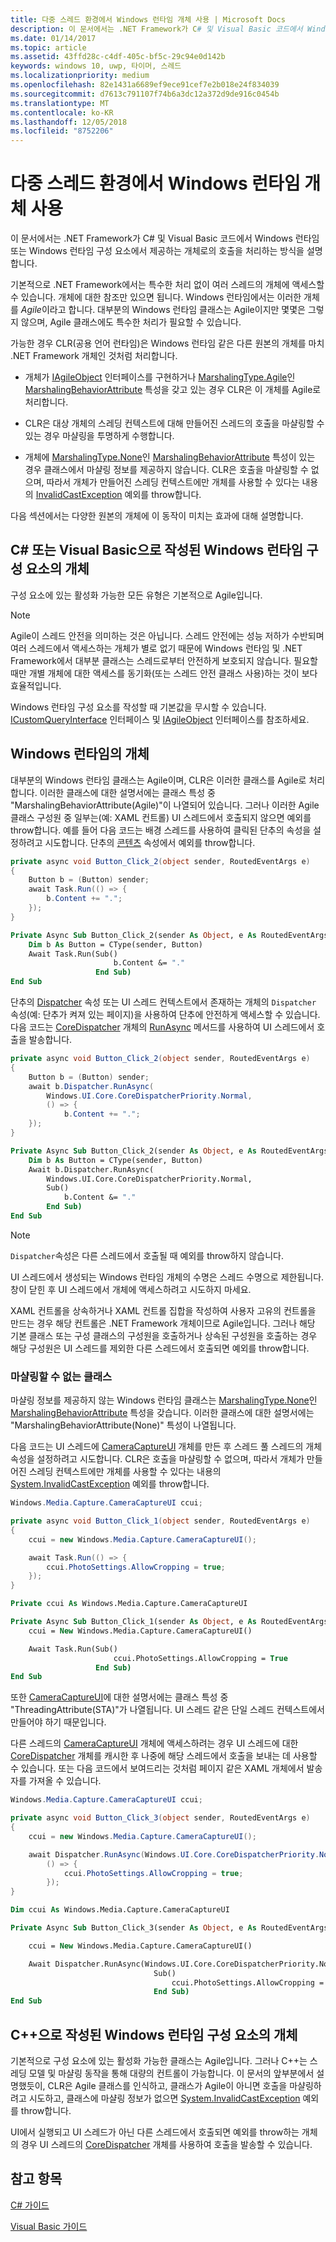 ```yaml
---
title: 다중 스레드 환경에서 Windows 런타임 개체 사용 | Microsoft Docs
description: 이 문서에서는 .NET Framework가 C# 및 Visual Basic 코드에서 Windows 런타임 또는 Windows 런타임 구성 요소에서 제공하는 개체로의 호출을 처리하는 방식을 설명합니다.
ms.date: 01/14/2017
ms.topic: article
ms.assetid: 43ffd28c-c4df-405c-bf5c-29c94e0d142b
keywords: windows 10, uwp, 타이머, 스레드
ms.localizationpriority: medium
ms.openlocfilehash: 82e1431a6689ef9ece91cef7e2b018e24f834039
ms.sourcegitcommit: d7613c791107f74b6a3dc12a372d9de916c0454b
ms.translationtype: MT
ms.contentlocale: ko-KR
ms.lasthandoff: 12/05/2018
ms.locfileid: "8752206"
---
```

# <a name="using-windows-runtime-objects-in-a-multithreaded-environment"></a>다중 스레드 환경에서 Windows 런타임 개체 사용
이 문서에서는 .NET Framework가 C# 및 Visual Basic 코드에서 Windows 런타임 또는 Windows 런타임 구성 요소에서 제공하는 개체로의 호출을 처리하는 방식을 설명합니다.

기본적으로 .NET Framework에서는 특수한 처리 없이 여러 스레드의 개체에 액세스할 수 있습니다. 개체에 대한 참조만 있으면 됩니다. Windows 런타임에서는 이러한 개체를 *Agile*이라고 합니다. 대부분의 Windows 런타임 클래스는 Agile이지만 몇몇은 그렇지 않으며, Agile 클래스에도 특수한 처리가 필요할 수 있습니다.

가능한 경우 CLR(공용 언어 런타임)은 Windows 런타임 같은 다른 원본의 개체를 마치 .NET Framework 개체인 것처럼 처리합니다.

- 개체가 [IAgileObject](http://msdn.microsoft.com/library/Hh802476.aspx) 인터페이스를 구현하거나 [MarshalingType.Agile](http://go.microsoft.com/fwlink/p/?LinkId=256023)인 [MarshalingBehaviorAttribute](http://go.microsoft.com/fwlink/p/?LinkId=256022) 특성을 갖고 있는 경우 CLR은 이 개체를 Agile로 처리합니다.

- CLR은 대상 개체의 스레딩 컨텍스트에 대해 만들어진 스레드의 호출을 마샬링할 수 있는 경우 마샬링을 투명하게 수행합니다.

- 개체에 [MarshalingType.None](http://go.microsoft.com/fwlink/p/?LinkId=256023)인 [MarshalingBehaviorAttribute](http://go.microsoft.com/fwlink/p/?LinkId=256022) 특성이 있는 경우 클래스에서 마샬링 정보를 제공하지 않습니다. CLR은 호출을 마샬링할 수 없으며, 따라서 개체가 만들어진 스레딩 컨텍스트에만 개체를 사용할 수 있다는 내용의 [InvalidCastException](/dotnet/api/system.invalidcastexception) 예외를 throw합니다.

다음 섹션에서는 다양한 원본의 개체에 이 동작이 미치는 효과에 대해 설명합니다.

## <a name="objects-from-a-windows-runtime-component-that-is-written-in-c-or-visual-basic"></a>C# 또는 Visual Basic으로 작성된 Windows 런타임 구성 요소의 개체
구성 요소에 있는 활성화 가능한 모든 유형은 기본적으로 Agile입니다.

> [!NOTE]
>  Agile이 스레드 안전을 의미하는 것은 아닙니다. 스레드 안전에는 성능 저하가 수반되며 여러 스레드에서 액세스하는 개체가 별로 없기 때문에 Windows 런타임 및 .NET Framework에서 대부분 클래스는 스레드로부터 안전하게 보호되지 않습니다. 필요할 때만 개별 개체에 대한 액세스를 동기화(또는 스레드 안전 클래스 사용)하는 것이 보다 효율적입니다.

Windows 런타임 구성 요소를 작성할 때 기본값을 무시할 수 있습니다. [ICustomQueryInterface](/dotnet/api/system.runtime.interopservices.icustomqueryinterface) 인터페이스 및 [IAgileObject](http://msdn.microsoft.com/library/Hh802476.aspx) 인터페이스를 참조하세요.

## <a name="objects-from-the-windows-runtime"></a>Windows 런타임의 개체
대부분의 Windows 런타임 클래스는 Agile이며, CLR은 이러한 클래스를 Agile로 처리합니다. 이러한 클래스에 대한 설명서에는 클래스 특성 중 "MarshalingBehaviorAttribute(Agile)"이 나열되어 있습니다. 그러나 이러한 Agile 클래스 구성원 중 일부는(예: XAML 컨트롤) UI 스레드에서 호출되지 않으면 예외를 throw합니다. 예를 들어 다음 코드는 배경 스레드를 사용하여 클릭된 단추의 속성을 설정하려고 시도합니다. 단추의 [콘텐츠](http://go.microsoft.com/fwlink/p/?LinkId=256025) 속성에서 예외를 throw합니다.

```csharp
private async void Button_Click_2(object sender, RoutedEventArgs e)
{
    Button b = (Button) sender;
    await Task.Run(() => {
        b.Content += ".";
    });
}
```

```vb
Private Async Sub Button_Click_2(sender As Object, e As RoutedEventArgs)
    Dim b As Button = CType(sender, Button)
    Await Task.Run(Sub()
                       b.Content &= "."
                   End Sub)
End Sub
```

단추의 [Dispatcher](http://go.microsoft.com/fwlink/p/?LinkId=256026) 속성 또는 UI 스레드 컨텍스트에서 존재하는 개체의 `Dispatcher` 속성(예: 단추가 켜져 있는 페이지)을 사용하여 단추에 안전하게 액세스할 수 있습니다. 다음 코드는 [CoreDispatcher](http://go.microsoft.com/fwlink/p/?LinkId=256029) 개체의 [RunAsync](http://go.microsoft.com/fwlink/p/?LinkId=256030) 메서드를 사용하여 UI 스레드에서 호출을 발송합니다.

```csharp
private async void Button_Click_2(object sender, RoutedEventArgs e)
{
    Button b = (Button) sender;
    await b.Dispatcher.RunAsync(
        Windows.UI.Core.CoreDispatcherPriority.Normal,
        () => {
            b.Content += ".";
    });
}

```

```vb
Private Async Sub Button_Click_2(sender As Object, e As RoutedEventArgs)
    Dim b As Button = CType(sender, Button)
    Await b.Dispatcher.RunAsync(
        Windows.UI.Core.CoreDispatcherPriority.Normal,
        Sub()
            b.Content &= "."
        End Sub)
End Sub
```

> [!NOTE]
>  `Dispatcher`속성은 다른 스레드에서 호출될 때 예외를 throw하지 않습니다.

UI 스레드에서 생성되는 Windows 런타임 개체의 수명은 스레드 수명으로 제한됩니다. 창이 닫힌 후 UI 스레드에서 개체에 액세스하려고 시도하지 마세요.

XAML 컨트롤을 상속하거나 XAML 컨트롤 집합을 작성하여 사용자 고유의 컨트롤을 만드는 경우 해당 컨트롤은 .NET Framework 개체이므로 Agile입니다. 그러나 해당 기본 클래스 또는 구성 클래스의 구성원을 호출하거나 상속된 구성원을 호출하는 경우 해당 구성원은 UI 스레드를 제외한 다른 스레드에서 호출되면 예외를 throw합니다.

### <a name="classes-that-cant-be-marshaled"></a>마샬링할 수 없는 클래스
마샬링 정보를 제공하지 않는 Windows 런타임 클래스는 [MarshalingType.None](http://go.microsoft.com/fwlink/p/?LinkId=256023)인 [MarshalingBehaviorAttribute](http://go.microsoft.com/fwlink/p/?LinkId=256022) 특성을 갖습니다. 이러한 클래스에 대한 설명서에는 "MarshalingBehaviorAttribute(None)" 특성이 나열됩니다.

다음 코드는 UI 스레드에 [CameraCaptureUI](http://go.microsoft.com/fwlink/p/?LinkId=256027) 개체를 만든 후 스레드 풀 스레드의 개체 속성을 설정하려고 시도합니다. CLR은 호출을 마샬링할 수 없으며, 따라서 개체가 만들어진 스레딩 컨텍스트에만 개체를 사용할 수 있다는 내용의 [System.InvalidCastException](/dotnet/api/system.invalidcastexception) 예외를 throw합니다.

```csharp
Windows.Media.Capture.CameraCaptureUI ccui;

private async void Button_Click_1(object sender, RoutedEventArgs e)
{
    ccui = new Windows.Media.Capture.CameraCaptureUI();

    await Task.Run(() => {
        ccui.PhotoSettings.AllowCropping = true;
    });
}

```

```vb
Private ccui As Windows.Media.Capture.CameraCaptureUI

Private Async Sub Button_Click_1(sender As Object, e As RoutedEventArgs)
    ccui = New Windows.Media.Capture.CameraCaptureUI()

    Await Task.Run(Sub()
                       ccui.PhotoSettings.AllowCropping = True
                   End Sub)
End Sub
```

또한 [CameraCaptureUI](http://go.microsoft.com/fwlink/p/?LinkId=256027)에 대한 설명서에는 클래스 특성 중 "ThreadingAttribute(STA)"가 나열됩니다. UI 스레드 같은 단일 스레드 컨텍스트에서 만들어야 하기 때문입니다.

다른 스레드의 [CameraCaptureUI](http://go.microsoft.com/fwlink/p/?LinkId=256027) 개체에 액세스하려는 경우 UI 스레드에 대한 [CoreDispatcher](http://go.microsoft.com/fwlink/p/?LinkId=256029) 개체를 캐시한 후 나중에 해당 스레드에서 호출을 보내는 데 사용할 수 있습니다. 또는 다음 코드에서 보여드리는 것처럼 페이지 같은 XAML 개체에서 발송자를 가져올 수 있습니다.

```csharp
Windows.Media.Capture.CameraCaptureUI ccui;

private async void Button_Click_3(object sender, RoutedEventArgs e)
{
    ccui = new Windows.Media.Capture.CameraCaptureUI();

    await Dispatcher.RunAsync(Windows.UI.Core.CoreDispatcherPriority.Normal,
        () => {
            ccui.PhotoSettings.AllowCropping = true;
        });
}

```

```vb
Dim ccui As Windows.Media.Capture.CameraCaptureUI

Private Async Sub Button_Click_3(sender As Object, e As RoutedEventArgs)

    ccui = New Windows.Media.Capture.CameraCaptureUI()

    Await Dispatcher.RunAsync(Windows.UI.Core.CoreDispatcherPriority.Normal,
                                Sub()
                                    ccui.PhotoSettings.AllowCropping = True
                                End Sub)
End Sub
```

## <a name="objects-from-a-windows-runtime-component-that-is-written-in-c"></a>C++으로 작성된 Windows 런타임 구성 요소의 개체
기본적으로 구성 요소에 있는 활성화 가능한 클래스는 Agile입니다. 그러나 C++는 스레딩 모델 및 마샬링 동작을 통해 대량의 컨트롤이 가능합니다. 이 문서의 앞부분에서 설명했듯이, CLR은 Agile 클래스를 인식하고, 클래스가 Agile이 아니면 호출을 마샬링하려고 시도하고, 클래스에 마샬링 정보가 없으면 [System.InvalidCastException](/dotnet/api/system.invalidcastexception) 예외를 throw합니다.

UI에서 실행되고 UI 스레드가 아닌 다른 스레드에서 호출되면 예외를 throw하는 개체의 경우 UI 스레드의 [CoreDispatcher](http://go.microsoft.com/fwlink/p/?LinkId=256029) 개체를 사용하여 호출을 발송할 수 있습니다.

## <a name="see-also"></a>참고 항목
[C# 가이드](/dotnet/articles/csharp/)

[Visual Basic 가이드](/dotnet/articles/visual-basic/)
